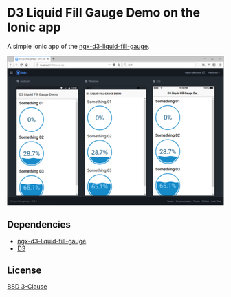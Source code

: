 # D3 Liquid Fill Gauge Demo on the Ionic app

A simple ionic app of the [ngx-d3-liquid-fill-gauge](https://github.com/adedayo/ngx-d3-liquid-fill-gauge).

![](images/sample.png)

## Dependencies

* [ngx-d3-liquid-fill-gauge](https://github.com/adedayo/ngx-d3-liquid-fill-gauge)
* [D3](https://github.com/d3/d3)

## License

[BSD 3-Clause](https://opensource.org/licenses/BSD-3-Clause)